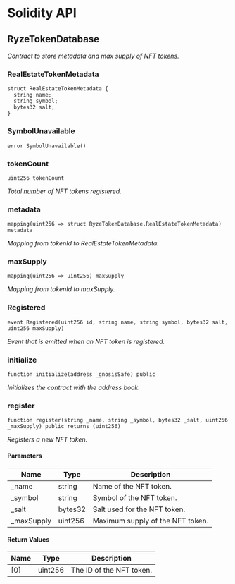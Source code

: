 # Solidity API

## RyzeTokenDatabase

_Contract to store metadata and max supply of NFT tokens._

### RealEstateTokenMetadata

```solidity
struct RealEstateTokenMetadata {
  string name;
  string symbol;
  bytes32 salt;
}
```

### SymbolUnavailable

```solidity
error SymbolUnavailable()
```

### tokenCount

```solidity
uint256 tokenCount
```

_Total number of NFT tokens registered._

### metadata

```solidity
mapping(uint256 => struct RyzeTokenDatabase.RealEstateTokenMetadata) metadata
```

_Mapping from tokenId to RealEstateTokenMetadata._

### maxSupply

```solidity
mapping(uint256 => uint256) maxSupply
```

_Mapping from tokenId to maxSupply._

### Registered

```solidity
event Registered(uint256 id, string name, string symbol, bytes32 salt, uint256 maxSupply)
```

_Event that is emitted when an NFT token is registered._

### initialize

```solidity
function initialize(address _gnosisSafe) public
```

_Initializes the contract with the address book._

### register

```solidity
function register(string _name, string _symbol, bytes32 _salt, uint256 _maxSupply) public returns (uint256)
```

_Registers a new NFT token._

#### Parameters

| Name | Type | Description |
| ---- | ---- | ----------- |
| _name | string | Name of the NFT token. |
| _symbol | string | Symbol of the NFT token. |
| _salt | bytes32 | Salt used for the NFT token. |
| _maxSupply | uint256 | Maximum supply of the NFT token. |

#### Return Values

| Name | Type | Description |
| ---- | ---- | ----------- |
| [0] | uint256 | The ID of the NFT token. |


